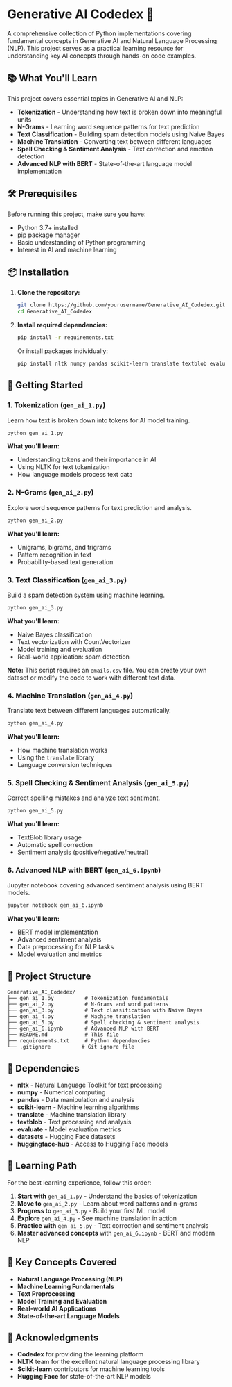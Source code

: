 # Generative AI Codedex 🚀

A comprehensive collection of Python implementations covering fundamental concepts in Generative AI and Natural Language Processing (NLP). This project serves as a practical learning resource for understanding key AI concepts through hands-on code examples.

## 📚 What You'll Learn

This project covers essential topics in Generative AI and NLP:

- **Tokenization** - Understanding how text is broken down into meaningful units
- **N-Grams** - Learning word sequence patterns for text prediction
- **Text Classification** - Building spam detection models using Naive Bayes
- **Machine Translation** - Converting text between different languages
- **Spell Checking & Sentiment Analysis** - Text correction and emotion detection
- **Advanced NLP with BERT** - State-of-the-art language model implementation

## 🛠️ Prerequisites

Before running this project, make sure you have:

- Python 3.7+ installed
- pip package manager
- Basic understanding of Python programming
- Interest in AI and machine learning

## 📦 Installation

1. **Clone the repository:**

   ```bash
   git clone https://github.com/yourusername/Generative_AI_Codedex.git
   cd Generative_AI_Codedex
   ```

2. **Install required dependencies:**

   ```bash
   pip install -r requirements.txt
   ```

   Or install packages individually:

   ```bash
   pip install nltk numpy pandas scikit-learn translate textblob evaluate datasets huggingface-hub
   ```

## 🚀 Getting Started

### 1. Tokenization (`gen_ai_1.py`)

Learn how text is broken down into tokens for AI model training.

```bash
python gen_ai_1.py
```

**What you'll learn:**

- Understanding tokens and their importance in AI
- Using NLTK for text tokenization
- How language models process text data

### 2. N-Grams (`gen_ai_2.py`)

Explore word sequence patterns for text prediction and analysis.

```bash
python gen_ai_2.py
```

**What you'll learn:**

- Unigrams, bigrams, and trigrams
- Pattern recognition in text
- Probability-based text generation

### 3. Text Classification (`gen_ai_3.py`)

Build a spam detection system using machine learning.

```bash
python gen_ai_3.py
```

**What you'll learn:**

- Naive Bayes classification
- Text vectorization with CountVectorizer
- Model training and evaluation
- Real-world application: spam detection

**Note:** This script requires an `emails.csv` file. You can create your own dataset or modify the code to work with different text data.

### 4. Machine Translation (`gen_ai_4.py`)

Translate text between different languages automatically.

```bash
python gen_ai_4.py
```

**What you'll learn:**

- How machine translation works
- Using the `translate` library
- Language conversion techniques

### 5. Spell Checking & Sentiment Analysis (`gen_ai_5.py`)

Correct spelling mistakes and analyze text sentiment.

```bash
python gen_ai_5.py
```

**What you'll learn:**

- TextBlob library usage
- Automatic spell correction
- Sentiment analysis (positive/negative/neutral)

### 6. Advanced NLP with BERT (`gen_ai_6.ipynb`)

Jupyter notebook covering advanced sentiment analysis using BERT models.

```bash
jupyter notebook gen_ai_6.ipynb
```

**What you'll learn:**

- BERT model implementation
- Advanced sentiment analysis
- Data preprocessing for NLP tasks
- Model evaluation and metrics

## 📁 Project Structure

```
Generative_AI_Codedex/
├── gen_ai_1.py          # Tokenization fundamentals
├── gen_ai_2.py          # N-Grams and word patterns
├── gen_ai_3.py          # Text classification with Naive Bayes
├── gen_ai_4.py          # Machine translation
├── gen_ai_5.py          # Spell checking & sentiment analysis
├── gen_ai_6.ipynb       # Advanced NLP with BERT
├── README.md            # This file
├── requirements.txt     # Python dependencies
└── .gitignore          # Git ignore file
```

## 🔧 Dependencies

- **nltk** - Natural Language Toolkit for text processing
- **numpy** - Numerical computing
- **pandas** - Data manipulation and analysis
- **scikit-learn** - Machine learning algorithms
- **translate** - Machine translation library
- **textblob** - Text processing and analysis
- **evaluate** - Model evaluation metrics
- **datasets** - Hugging Face datasets
- **huggingface-hub** - Access to Hugging Face models

## 📖 Learning Path

For the best learning experience, follow this order:

1. **Start with** `gen_ai_1.py` - Understand the basics of tokenization
2. **Move to** `gen_ai_2.py` - Learn about word patterns and n-grams
3. **Progress to** `gen_ai_3.py` - Build your first ML model
4. **Explore** `gen_ai_4.py` - See machine translation in action
5. **Practice with** `gen_ai_5.py` - Text correction and sentiment analysis
6. **Master advanced concepts** with `gen_ai_6.ipynb` - BERT and modern NLP

## 🎯 Key Concepts Covered

- **Natural Language Processing (NLP)**
- **Machine Learning Fundamentals**
- **Text Preprocessing**
- **Model Training and Evaluation**
- **Real-world AI Applications**
- **State-of-the-art Language Models**

## 🙏 Acknowledgments

- **Codedex** for providing the learning platform
- **NLTK** team for the excellent natural language processing library
- **Scikit-learn** contributors for machine learning tools
- **Hugging Face** for state-of-the-art NLP models

